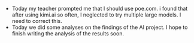 - Today my teacher prompted me that I should use poe.com. i found that after using kimi.ai so often, I neglected to try multiple large models. I need to correct this.
- Today we did some analyses on the findings of the AI project. I hope to finish writing the analysis of the results soon.
